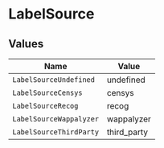 # LabelSource


## Values

| Name                    | Value                   |
| ----------------------- | ----------------------- |
| `LabelSourceUndefined`  | undefined               |
| `LabelSourceCensys`     | censys                  |
| `LabelSourceRecog`      | recog                   |
| `LabelSourceWappalyzer` | wappalyzer              |
| `LabelSourceThirdParty` | third_party             |